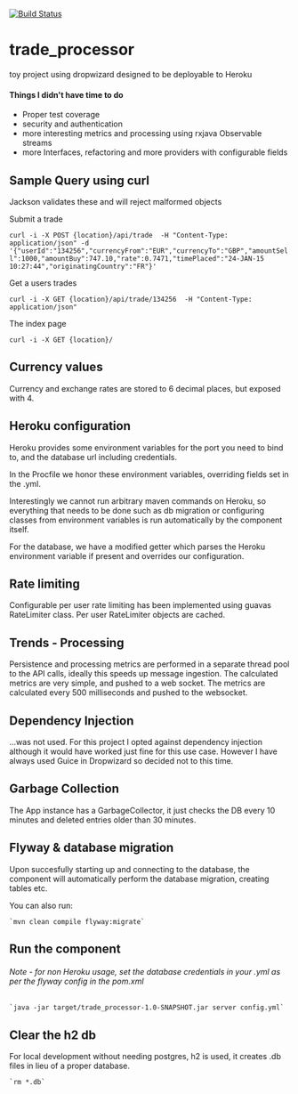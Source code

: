 [![Build Status](https://travis-ci.org/samjamesobrien/trade_processor.svg)](https://travis-ci.org/samjamesobrien/trade_processor)

# trade_processor
toy project using dropwizard designed to be deployable to Heroku


#### Things I didn't have time to do

- Proper test coverage
- security and authentication
- more interesting metrics and processing using rxjava Observable streams
- more Interfaces, refactoring and more providers with configurable fields


Sample Query using curl
-----------------------

Jackson validates these and will reject malformed objects

Submit a trade

`curl -i -X POST {location}/api/trade  -H "Content-Type: application/json" -d '{"userId":"134256","currencyFrom":"EUR","currencyTo":"GBP","amountSell":1000,"amountBuy":747.10,"rate":0.7471,"timePlaced":"24-JAN-15 10:27:44","originatingCountry":"FR"}'`

Get a users trades

`curl -i -X GET {location}/api/trade/134256  -H "Content-Type: application/json"`

The index page

`curl -i -X GET {location}/`


Currency values
---------------

Currency and exchange rates are stored to 6 decimal places, but exposed with 4.


Heroku configuration
--------------------

Heroku provides some environment variables for the port you need to bind to, and the database url including credentials.

In the Procfile we honor these environment variables, overriding fields set in the .yml.

Interestingly we cannot run arbitrary maven commands on Heroku, so everything that needs to be done such as db migration
or configuring classes from environment variables is run automatically by the component itself.

For the database, we have a modified getter which parses the Heroku environment variable if present and overrides our configuration.


Rate limiting
-------------

Configurable per user rate limiting has been implemented using guavas RateLimiter class.
Per user RateLimiter objects are cached.


Trends - Processing
-------------------

Persistence and processing metrics are performed in a separate thread pool to the API calls, ideally this speeds up message
ingestion. The calculated metrics are very simple, and pushed to a web socket.
The metrics are calculated every 500 milliseconds and pushed to the websocket.

Dependency Injection
--------------------

...was not used. For this project I opted against dependency injection although it would have worked just fine for this use case.
However I have always used Guice in Dropwizard so decided not to this time.


Garbage Collection
------------------

The App instance has a GarbageCollector, it just checks the DB every 10 minutes and deleted entries older than 30 minutes.


Flyway & database migration
---------------------------

Upon succesfully starting up and connecting to the database, the component will automatically perform the database migration, creating tables etc.

You can also run:

    `mvn clean compile flyway:migrate`


Run the component
-----------------

###### Note - for non Heroku usage, set the database credentials in your .yml as per the flyway config in the pom.xml

    `java -jar target/trade_processor-1.0-SNAPSHOT.jar server config.yml`


Clear the h2 db
---------------

For local development without needing postgres, h2 is used, it creates .db files in lieu of a proper database.

    `rm *.db`
